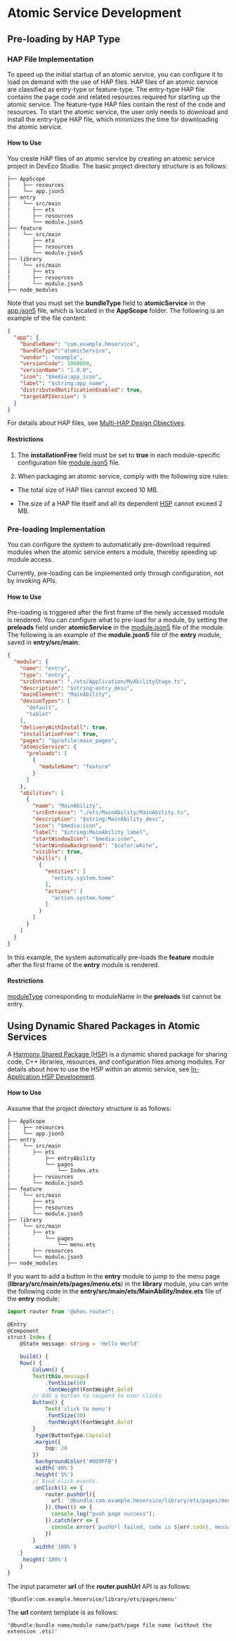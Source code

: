 # Atomic Service Development

## Pre-loading by HAP Type

### HAP File Implementation

To speed up the initial startup of an atomic service, you can configure it to load on demand with the use of HAP files. HAP files of an atomic service are classified as entry-type or feature-type. The entry-type HAP file contains the page code and related resources required for starting up the atomic service. The feature-type HAP files contain the rest of the code and resources. To start the atomic service, the user only needs to download and install the entry-type HAP file, which minimizes the time for downloading the atomic service.

#### How to Use

You create HAP files of an atomic service by creating an atomic service project in DevEco Studio. The basic project directory structure is as follows:

```
├── AppScope
|    ├── resources
|    └── app.json5
├── entry
|    └── src/main
|       ├── ets
|       ├── resources
|       └── module.json5
├── feature
|    └── src/main
|       ├── ets
|       ├── resources
|       └── module.json5
├── library
|    └── src/main
|       ├── ets
|       ├── resources
|       └── module.json5
├── node_modules
```

Note that you must set the **bundleType** field to **atomicService** in the [app.json5](app-configuration-file.md) file, which is located in the **AppScope** folder. The following is an example of the file content:

```json
{
  "app": {
    "bundleName": "com.example.hmservice",
    "bundleType":"atomicService",
    "vendor": "example",
    "versionCode": 1000000,
    "versionName": "1.0.0",
    "icon": "$media:app_icon",
    "label": "$string:app_name",
    "distributedNotificationEnabled": true,
    "targetAPIVersion": 9
  }
}
```

For details about HAP files, see [Multi-HAP Design Objectives](multi-hap-objective.md).

#### Restrictions

1. The **installationFree** field must be set to **true** in each module-specific configuration file [module.json5](module-configuration-file.md) file.

2. When packaging an atomic service, comply with the following size rules:

- The total size of HAP files cannot exceed 10 MB.

- The size of a HAP file itself and all its dependent [HSP](in-app-hsp.md) cannot exceed 2 MB.


### Pre-loading Implementation

You can configure the system to automatically pre-download required modules when the atomic service enters a module, thereby speeding up module access.

Currently, pre-loading can be implemented only through configuration, not by invoking APIs.

#### How to Use

Pre-loading is triggered after the first frame of the newly accessed module is rendered. You can configure what to pre-load for a module, by setting the **preloads** field under **atomicService** in the [module.json5](module-configuration-file.md) file of the module. The following is an example of the **module.json5** file of the **entry** module, saved in **entry/src/main**:

```json
{
  "module": {
    "name": "entry",
    "type": "entry",
    "srcEntrance": "./ets/Application/MyAbilityStage.ts",
    "description": "$string:entry_desc",
    "mainElement": "MainAbility",
    "deviceTypes": [
      "default",
      "tablet"
    ],
    "deliveryWithInstall": true,
    "installationFree": true,
    "pages": "$profile:main_pages",
    "atomicService": {
      "preloads": [
        {
          "moduleName": "feature"
        }
      ]
    },
    "abilities": [
      {
        "name": "MainAbility",
        "srcEntrance": "./ets/MainAbility/MainAbility.ts",
        "description": "$string:MainAbility_desc",
        "icon": "$media:icon",
        "label": "$string:MainAbility_label",
        "startWindowIcon": "$media:icon",
        "startWindowBackground": "$color:white",
        "visible": true,
        "skills": [
          {
            "entities": [
              "entity.system.home"
            ],
            "actions": [
              "action.system.home"
            ]
          }
        ]
      }
    ]
  }
}
```

In this example, the system automatically pre-loads the **feature** module after the first frame of the **entry** module is rendered.

#### Restrictions

[moduleType](../reference/apis/js-apis-bundleManager.md#moduletype) corresponding to moduleName in the **preloads** list cannot be entry.

## Using Dynamic Shared Packages in Atomic Services

A [Harmony Shared Package (HSP)](shared-guide.md) is a dynamic shared package for sharing code, C++ libraries, resources, and configuration files among modules.
For details about how to use the HSP within an atomic service, see [In-Application HSP Development](in-app-hsp.md).

#### How to Use

Assume that the project directory structure is as follows:
```
├── AppScope
|    ├── resources
|    └── app.json5
├── entry
|    └── src/main
|       ├── ets
|           ├── entryAbility
|           └── pages
|               └── Index.ets
|       ├── resources
|       └── module.json5
├── feature
|    └── src/main
|       ├── ets
|       ├── resources
|       └── module.json5
├── library
|    └── src/main
|       ├── ets
|           └── pages
|               └── menu.ets
|       ├── resources
|       └── module.json5
├── node_modules
```

If you want to add a button in the **entry** module to jump to the menu page (**library/src/main/ets/pages/menu.ets**) in the **library** module, you can write the following code in the **entry/src/main/ets/MainAbility/Index.ets** file of the **entry** module:

```ts
import router from '@ohos.router';

@Entry
@Component
struct Index {
    @State message: string = 'Hello World'

    build() {
    Row() {
        Column() {
        Text(this.message)
            .fontSize(50)
            .fontWeight(FontWeight.Bold)
        // Add a button to respond to user clicks.
        Button() {
            Text('click to menu')
            .fontSize(30)
            .fontWeight(FontWeight.Bold)
        }
        .type(ButtonType.Capsule)
        .margin({
            top: 20
        })
        .backgroundColor('#0D9FFB')
        .width('40%')
        .height('5%')
        // Bind click events.
        .onClick(() => {
            router.pushUrl({
              url: '@bundle:com.example.hmservice/library/ets/pages/menu'
            }).then(() => {
              console.log("push page success");
            }).catch(err => {
              console.error(`pushUrl failed, code is ${err.code}, message is ${err.message}`);
            })
        }
        .width('100%')
    }
    .height('100%')
    }
}
```

The input parameter **url** of the **router.pushUrl** API is as follows:
```ets
'@bundle:com.example.hmservice/library/ets/pages/menu'
```
The **url** content template is as follows:
```ets
'@bundle:bundle name/module name/path/page file name (without the extension .ets)'
```
